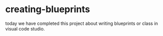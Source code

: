 # creating-blueprints
today we have completed this project about writing blueprints or class in visual code studio.
